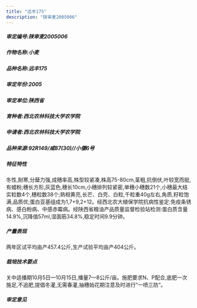 ```yaml
---
title: "远丰175"
description: "陕审麦2005006"
---
```

##### 审定编号:陕审麦2005006

##### 作物名称:小麦

##### 品种名称:远丰175

##### 审定年份:2005

##### 审定单位:陕西省

##### 育种者:西北农林科技大学农学院

##### 申请者:西北农林科技大学农学院

##### 品种来源:92R149/咸87(30)//小偃6号

##### 特征特性
冬性,耐寒,分蘖力强,成穗率高,株型较紧凑,株高75-80cm,茎粗,抗倒伏,叶较宽而挺,有蜡粉;穗长方形,灰蓝色,穗长10cm,小穗排列较紧密,单穗小穗数21个,小穗最大结实粒数4个,穗粒数38个;熟相黄亮,长芒、白壳、白粒,千粒重40g左右,角质,籽粒饱满,品质优;蛋白亚基组成为1,7+9,2+12。经西北农大植保学院抗病性鉴定:免疫条锈病、感白粉病、中感赤霉病。经陕西省粮油产品质量监督检验站检测:蛋白质含量14.9%,沉降值57ml,湿面筋34.8%,稳定时间9.9分钟。

##### 产量表现
两年区试平均亩产457.4公斤,生产试验平均亩产404公斤。

##### 栽培技术要点
关中适播期10月5日—10月15日,播量7—8公斤/亩。施肥要求N、P配合,底肥一次施足,不追肥,提倡冬灌,无需春灌,抽穗始花期注意及时进行“一喷三防”。

##### 审定意见

